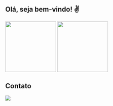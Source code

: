 ## Olá, seja bem-vindo! ✌
<div>
  <img height="160em" src="https://github-readme-stats.vercel.app/api?username=rafaelrege&show_icons=true&theme=tokyonight&include_all_commits=true&count_private=true"/>
  <img height="160em" src="https://github-readme-stats.vercel.app/api/top-langs/?username=RafaelRege&layout=compact&langs_count=7&theme=tokyonight"/>
</div>

## Contato
<div>  
<a href="https://www.linkedin.com/in/rafael-rezende-rege" target="_blank"><img src="https://img.shields.io/badge/-LinkedIn-%230077B5?style=for-the-badge&logo=linkedin&logoColor=white" target="_blank"></a>


</div>